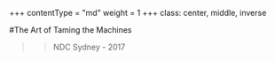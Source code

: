 +++
contentType = "md"
weight = 1
+++
class: center, middle, inverse

#The Art of Taming the Machines
>> NDC Sydney - 2017
